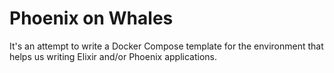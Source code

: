 # Phoenix on Whales

It's an attempt to write a Docker Compose template for the environment that helps us writing Elixir and/or Phoenix applications.
